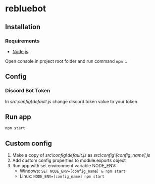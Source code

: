 # rebluebot
## Installation
### Requirements
* [Node.js](https://nodejs.org)

Open console in project root folder and run command `npm i`

## Config
### Discord Bot Token
In *src\config\default.js* change discord.token value to your token.

## Run app
`npm start`

## Custom config
1. Make a copy of *src\config\default.js* as *src\config\\[config_name].js* 
2. Add custom config properties to module.exports object
3. Run app with set environment variable NODE_ENV:
    * Windows: `SET NODE_ENV=[config_name] & npm start` 
    * Linux: `NODE_ENV=[config_name] npm start`
